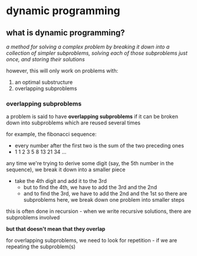 # dynamic programming

## what is dynamic programming?
_a method for solving a complex problem by breaking it down into a collection of simpler subproblems, solving each of those subproblems just once, and storing their solutions_

however, this will only work on problems with:
1. an optimal substructure
2. overlapping subproblems

### overlapping subproblems
a problem is said to have **overlapping subproblems** if it can be broken down into subproblems which are reused several times

for example, the fibonacci sequence:
- every number after the first two is the sum of the two preceding ones
- 1 1 2 3 5 8 13 21 34 ...

any time we're trying to derive some digit (say, the 5th number in the sequence), we break it down into a smaller piece
- take the 4th digit and add it to the 3rd
  - but to find the 4th, we have to add the 3rd and the 2nd
  - and to find the 3rd, we have to add the 2nd and the 1st
so there are subproblems here, we break down one problem into smaller steps

this is often done in recursion - when we write recursive solutions, there are subproblems involved

**but that doesn't mean that they overlap**

for overlapping subproblems, we need to look for repetition - if we are repeating the subproblem(s)































